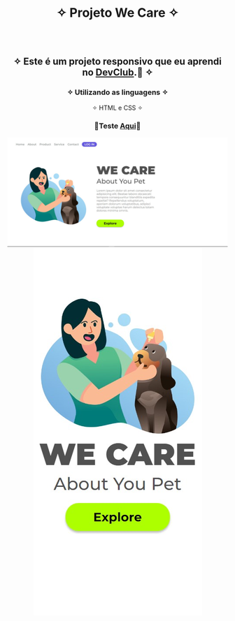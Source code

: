<div align="center">
  
# ✧ Projeto We Care ✧
<br> <br>

## ✧ Este é um projeto responsivo que eu aprendi no <a href="https://rodolfomori.com.br/devclub/" target="_blank">DevClub</a>.🚀 ✧

### ✧ Utilizando as linguagens ✧
✧ HTML e CSS ✧
### <p>👾Teste <a href="https://deyvissonrobert.github.io/Projeto-2-We-Care/" target="_blank">Aqui</a>👾</p>

<div align="center" display="inline-block">
<img  alt="imagem do projeto no desktop" src="https://github.com/DeyvissonRobert/Projeto-2-We-Care/blob/main/assets/Desktop%20We%20Care.jpg">
<img alt="imagem do projeto no mobile" src="https://github.com/DeyvissonRobert/Projeto-2-We-Care/blob/main/assets/Mobile%20We%20Care.jpg">
</div>

